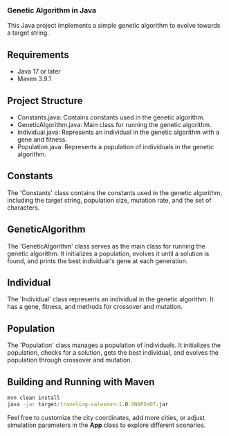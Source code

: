 ### Genetic Algorithm in Java
This Java project implements a simple genetic algorithm to evolve towards a target string.

## Requirements
- Java 17 or later
- Maven 3.9.1

## Project Structure
- Constants.java: Contains constants used in the genetic algorithm.
- GeneticAlgorithm.java: Main class for running the genetic algorithm.
- Individual.java: Represents an individual in the genetic algorithm with a gene and fitness.
- Population.java: Represents a population of individuals in the genetic algorithm.

## Constants
The 'Constants' class contains the constants used in the genetic algorithm, including the target string, population size, mutation rate, and the set of characters.

## GeneticAlgorithm
The 'GeneticAlgorithm' class serves as the main class for running the genetic algorithm. It initializes a population, evolves it until a solution is found, and prints the best individual's gene at each generation.

## Individual
The 'Individual' class represents an individual in the genetic algorithm. It has a gene, fitness, and methods for crossover and mutation.

## Population
The 'Population' class manages a population of individuals. It initializes the population, checks for a solution, gets the best individual, and evolves the population through crossover and mutation.

## Building and Running with Maven

```cmd
mvn clean install
java -jar target/traveling-salesman-1.0-SNAPSHOT.jar
```

Feel free to customize the city coordinates, add more cities, or adjust simulation parameters in the **App** class to explore different scenarios.



